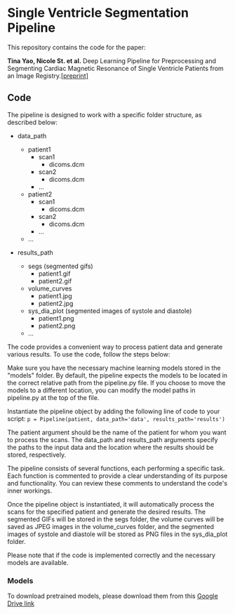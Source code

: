 # Single Ventricle Segmentation Pipeline

This repository contains the code for the paper:

**Tina Yao, Nicole St. et al.** Deep Learning Pipeline for Preprocessing and Segmenting Cardiac Magnetic Resonance of Single Ventricle Patients from an Image Registry.[[preprint]](https://arxiv.org/abs/2303.11676)


## Code
The pipeline is designed to work with a specific folder structure, as described below:

* data_path
    * patient1
        * scan1
            * dicoms.dcm
        * scan2
            * dicoms.dcm
        * ...
    * patient2
        * scan1
            * dicoms.dcm
        * scan2
            * dicoms.dcm
        * ...
    * ...
    
* results_path
    * segs  (segmented gifs)
        * patient1.gif
        * patient2.gif
    * volume_curves
        * patient1.jpg
        * patient2.jpg
    * sys_dia_plot (segmented images of systole and diastole)
        * patient1.png
        * patient2.png
    * ...


The code provides a convenient way to process patient data and generate various results. To use the code, follow the steps below:

Make sure you have the necessary machine learning models stored in the "models" folder. By default, the pipeline expects the models to be located in the correct relative path from the pipeline.py file. If you choose to move the models to a different location, you can modify the model paths in pipeline.py at the top of the file.

Instantiate the pipeline object by adding the following line of code to your script:
`p = Pipeline(patient, data_path='data', results_path='results')`

The patient argument should be the name of the patient for whom you want to process the scans. The data_path and results_path arguments specify the paths to the input data and the location where the results should be stored, respectively.

The pipeline consists of several functions, each performing a specific task. Each function is commented to provide a clear understanding of its purpose and functionality. You can review these comments to understand the code's inner workings.

Once the pipeline object is instantiated, it will automatically process the scans for the specified patient and generate the desired results. The segmented GIFs will be stored in the segs folder, the volume curves will be saved as JPEG images in the volume_curves folder, and the segmented images of systole and diastole will be stored as PNG files in the sys_dia_plot folder.

Please note that if the code is implemented correctly and the necessary models are available.

### Models
To download pretrained models, please download them from this [Google Drive link](https://www.example.com](https://drive.google.com/drive/folders/1df2Cf-bUgBG3KeMkaaUTp-ZE8sS-tGfK?usp=drive_link)https://drive.google.com/drive/folders/1df2Cf-bUgBG3KeMkaaUTp-ZE8sS-tGfK?usp=drive_link)
